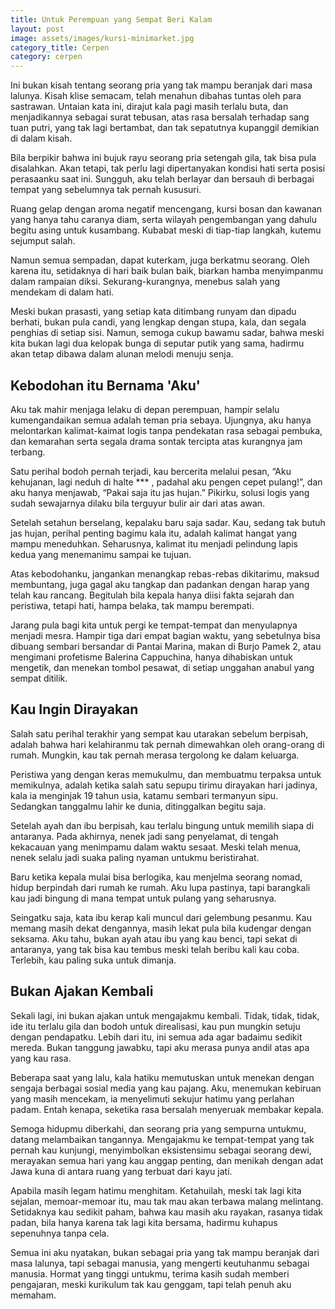 ```yaml
---
title: Untuk Perempuan yang Sempat Beri Kalam
layout: post
image: assets/images/kursi-minimarket.jpg
category_title: Cerpen
category: cerpen
---
```


Ini bukan kisah tentang seorang pria yang tak mampu beranjak dari masa lalunya. Kisah klise semacam, telah menahun dibahas tuntas oleh para sastrawan. Untaian kata ini, dirajut kala pagi masih terlalu buta, dan menjadikannya sebagai surat tebusan, atas rasa bersalah terhadap sang tuan putri, yang tak lagi bertambat, dan tak sepatutnya kupanggil demikian di dalam kisah.

Bila berpikir bahwa ini bujuk rayu seorang pria setengah gila, tak bisa pula disalahkan. Akan tetapi, tak perlu lagi dipertanyakan kondisi hati serta posisi perasaanku saat ini. Sungguh, aku telah berlayar dan bersauh di berbagai tempat yang sebelumnya tak pernah kususuri. 

Ruang gelap dengan aroma negatif mencengang, kursi bosan dan kawanan yang hanya tahu caranya diam, serta wilayah pengembangan yang dahulu begitu asing untuk kusambang. Kubabat meski di tiap-tiap langkah, kutemu sejumput salah.

Namun semua sempadan, dapat kuterkam, juga berkatmu seorang. Oleh karena itu, setidaknya di hari baik bulan baik, biarkan hamba menyimpanmu dalam rampaian diksi. Sekurang-kurangnya, menebus salah yang mendekam di dalam hati.

Meski bukan prasasti, yang setiap kata ditimbang runyam dan dipadu berhati, bukan pula candi, yang lengkap dengan stupa, kala, dan segala penghias di setiap sisi. Namun, semoga cukup bawamu sadar, bahwa meski kita bukan lagi dua kelopak bunga di seputar putik yang sama, hadirmu akan tetap dibawa dalam alunan melodi menuju senja.

## Kebodohan itu Bernama 'Aku'

Aku tak mahir menjaga lelaku di depan perempuan, hampir selalu kumengandaikan semua adalah teman pria sebaya. Ujungnya, aku hanya melontarkan kalimat-kaimat logis tanpa pendekatan rasa sebagai pembuka, dan kemarahan serta segala drama sontak tercipta atas kurangnya jam terbang. 

Satu perihal bodoh pernah terjadi, kau bercerita melalui pesan, “Aku kehujanan, lagi neduh di halte *** , padahal aku pengen cepet pulang!”, dan aku hanya menjawab, “Pakai saja itu jas hujan.” Pikirku, solusi logis yang sudah sewajarnya dilaku bila terguyur bulir air dari atas awan.

Setelah setahun berselang, kepalaku baru saja sadar. Kau, sedang tak butuh jas hujan, perihal penting bagimu kala itu, adalah kalimat hangat yang mampu meneduhkan. Seharusnya, kalimat itu menjadi pelindung lapis kedua yang menemanimu sampai ke tujuan. 

Atas kebodohanku, jangankan menangkap rebas-rebas dikitarimu, maksud membuntang, juga gagal aku tangkap dan padankan dengan harap yang telah kau rancang. Begitulah bila kepala hanya diisi fakta sejarah dan peristiwa, tetapi hati, hampa belaka, tak mampu berempati.

Jarang pula bagi kita untuk pergi ke tempat-tempat dan menyulapnya menjadi mesra. Hampir tiga dari empat bagian waktu, yang sebetulnya bisa dibuang sembari bersandar di Pantai Marina, makan di Burjo Pamek 2, atau mengimani profetisme Balerina Cappuchina, hanya dihabiskan untuk mengetik, dan menekan tombol pesawat, di setiap unggahan anabul yang sempat ditilik.

## Kau Ingin Dirayakan

Salah satu perihal terakhir yang sempat kau utarakan sebelum berpisah, adalah bahwa hari kelahiranmu tak pernah dimewahkan oleh orang-orang di rumah. Mungkin, kau tak pernah merasa tergolong ke dalam keluarga. 

Peristiwa yang dengan keras memukulmu, dan membuatmu terpaksa untuk memikulnya, adalah ketika salah satu sepupu tirimu dirayakan hari jadinya, kala ia menginjak 19 tahun usia, katamu sembari termanyun sipu. Sedangkan tanggalmu lahir ke dunia, ditinggalkan begitu saja.

Setelah ayah dan ibu berpisah, kau terlalu bingung untuk memilih siapa di antaranya. Pada akhirnya, nenek jadi sang penyelamat, di tengah kekacauan yang menimpamu dalam waktu sesaat. Meski telah menua, nenek selalu jadi suaka paling nyaman untukmu beristirahat.

Baru ketika kepala mulai bisa berlogika, kau menjelma seorang nomad, hidup berpindah dari rumah ke rumah. Aku lupa pastinya, tapi barangkali kau jadi bingung di mana tempat untuk pulang yang seharusnya. 

Seingatku saja, kata ibu kerap kali muncul dari gelembung pesanmu. Kau memang masih dekat dengannya, masih lekat pula bila kudengar dengan seksama. Aku tahu, bukan ayah atau ibu yang kau benci, tapi sekat di antaranya, yang tak bisa kau tembus meski telah beribu kali kau coba. Terlebih, kau paling suka untuk dimanja.

## Bukan Ajakan Kembali

Sekali lagi, ini bukan ajakan untuk mengajakmu kembali. Tidak, tidak, tidak, ide itu terlalu gila dan bodoh untuk direalisasi, kau pun mungkin setuju dengan pendapatku. Lebih dari itu, ini semua ada agar badaimu sedikit mereda. Bukan tanggung jawabku, tapi aku merasa punya andil atas apa yang kau rasa.

Beberapa saat yang lalu, kala hatiku memutuskan untuk menekan dengan sengaja berbagai sosial media yang kau pajang. Aku, menemukan kebiruan yang masih mencekam, ia menyelimuti sekujur hatimu yang perlahan padam. Entah kenapa, seketika rasa bersalah menyeruak membakar kepala.

Semoga hidupmu diberkahi, dan seorang pria yang sempurna untukmu, datang melambaikan tangannya. Mengajakmu ke tempat-tempat yang tak pernah kau kunjungi, menyimbolkan eksistensimu sebagai seorang dewi, merayakan semua hari yang kau anggap penting, dan menikah dengan adat Jawa kuna di antara ruang yang terbuat dari kayu jati.

Apabila masih legam hatimu menghitam. Ketahuilah, meski tak lagi kita sejalan, memoar-memoar itu, mau tak mau akan terbawa malang melintang. Setidaknya kau sedikit paham, bahwa kau masih aku rayakan, rasanya tidak padan, bila hanya karena tak lagi kita bersama, hadirmu kuhapus sepenuhnya tanpa cela.

Semua ini aku nyatakan, bukan sebagai pria yang tak mampu beranjak dari masa lalunya, tapi sebagai manusia, yang mengerti keutuhanmu sebagai manusia. Hormat yang tinggi untukmu, terima kasih sudah memberi pengajaran, meski kurikulum tak kau genggam, tapi telah penuh aku memaham.
